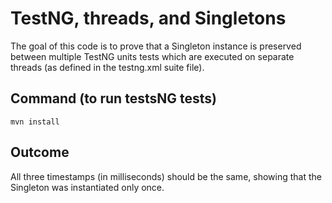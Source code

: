 # TestNG, threads, and Singletons

The goal of this code is to prove that a Singleton instance is preserved between multiple TestNG units tests which are executed on separate threads (as defined in the testng.xml suite file).

## Command (to run testsNG tests)

`mvn install`

## Outcome

All three timestamps (in milliseconds) should be the same, showing that the Singleton was instantiated only once.